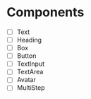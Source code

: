# Components

- [ ] Text
- [ ] Heading
- [ ] Box
- [ ] Button
- [ ] TextInput
- [ ] TextArea
- [ ] Avatar
- [ ] MultiStep
